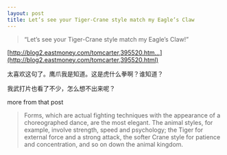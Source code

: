 ```yaml
---
layout: post
title: Let’s see your Tiger-Crane style match my Eagle’s Claw
---
```


>“Let’s see your Tiger-Crane style match my Eagle’s Claw!”

  

[http://blog2.eastmoney.com/tomcarter,395520.htm...](http://blog2.eastmoney.com/tomcarter,395520.html)

太喜欢这句了。鹰爪我是知道。这是虎什么拳啊？谁知道？

我武打片也看了不少，怎么想不出来呢？

more from that post

>Forms, which are actual fighting techniques with the appearance of a choreographed dance, are the most elegant. The animal styles, for example, involve strength, speed and psychology; the Tiger for external force and a strong attack, the softer Crane style for patience and concentration, and so on down the animal kingdom.
